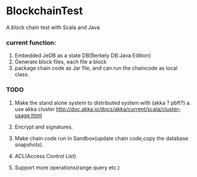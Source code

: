 # BlockchainTest
A block chain test with Scala and Java

### current function:
1. Embedded JeDB as a state DB(Berkely DB Java Edition)
2. Generate block files, each file a block
3. package chain code as Jar file, and can run the chaincode as local class.


### TODO
1. Make the stand alone system to distributed system with (akka ? pbft?)
    a. use akka cluster
        http://doc.akka.io/docs/akka/current/scala/cluster-usage.html
    
2. Encrypt and signatures.
3. Make chain code run in Sandbox(update chain code,copy the database snapshots).
4. ACL(Access Control List)
5. Support more operations(range query etc.)